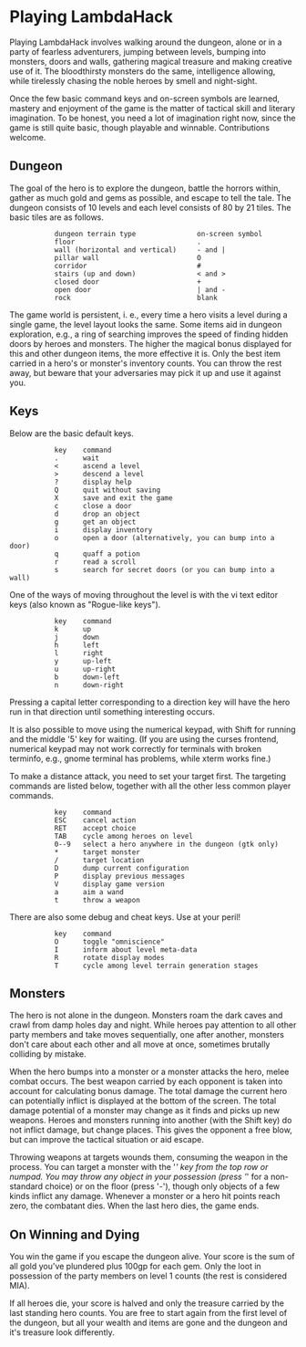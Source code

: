 Playing LambdaHack
==================

Playing LambdaHack involves walking around the dungeon,
alone or in a party of fearless adventurers, jumping between levels,
bumping into monsters, doors and walls, gathering magical treasure
and making creative use of it. The bloodthirsty monsters do the same,
intelligence allowing, while tirelessly chasing the noble heroes
by smell and night-sight.

Once the few basic command keys and on-screen symbols are learned,
mastery and enjoyment of the game is the matter of tactical skill
and literary imagination. To be honest, you need a lot of imagination
right now, since the game is still quite basic, though playable and winnable.
Contributions welcome.


Dungeon
-------

The goal of the hero is to explore the dungeon, battle the horrors within,
gather as much gold and gems as possible, and escape to tell the tale.
The dungeon consists of 10 levels and each level consists of 80 by 21 tiles.
The basic tiles are as follows.

               dungeon terrain type               on-screen symbol
               floor                              .
               wall (horizontal and vertical)     - and |
               pillar wall                        O
               corridor                           #
               stairs (up and down)               < and >
               closed door                        +
               open door                          | and -
               rock                               blank

The game world is persistent, i. e., every time a hero visits a level
during a single game, the level layout looks the same. Some items
aid in dungeon exploration, e.g., a ring of searching improves the speed
of finding hidden doors by heroes and monsters. The higher the magical
bonus displayed for this and other dungeon items, the more effective it is.
Only the best item carried in a hero's or monster's inventory counts.
You can throw the rest away, but beware that your adversaries may pick it up
and use it against you.


Keys
----

Below are the basic default keys.

               key    command
               .      wait
               <      ascend a level
               >      descend a level
               ?      display help
               Q      quit without saving
               X      save and exit the game
               c      close a door
               d      drop an object
               g      get an object
               i      display inventory
               o      open a door (alternatively, you can bump into a door)
               q      quaff a potion
               r      read a scroll
               s      search for secret doors (or you can bump into a wall)

One of the ways of moving throughout the level is with the vi text editor keys
(also known as "Rogue-like keys").

               key    command
               k      up
               j      down
               h      left
               l      right
               y      up-left
               u      up-right
               b      down-left
               n      down-right

Pressing a capital letter corresponding to a direction key will have
the hero run in that direction until something interesting occurs.

It is also possible to move using the numerical keypad, with Shift for running
and the middle '5' key for waiting. (If you are using the curses frontend,
numerical keypad may not work correctly for terminals with broken terminfo,
e.g., gnome terminal has problems, while xterm works fine.)

To make a distance attack, you need to set your target first.
The targeting commands are listed below, together with all the other
less common player commands.

               key    command
               ESC    cancel action
               RET    accept choice
               TAB    cycle among heroes on level
               0--9   select a hero anywhere in the dungeon (gtk only)
               *      target monster
               /      target location
               D      dump current configuration
               P      display previous messages
               V      display game version
               a      aim a wand
               t      throw a weapon

There are also some debug and cheat keys. Use at your peril!

               key    command
               O      toggle "omniscience"
               I      inform about level meta-data
               R      rotate display modes
               T      cycle among level terrain generation stages


Monsters
--------

The hero is not alone in the dungeon. Monsters roam the dark caves
and crawl from damp holes day and night. While heroes pay attention
to all other party members and take moves sequentially, one after another,
monsters don't care about each other and all move at once,
sometimes brutally colliding by mistake.

When the hero bumps into a monster or a monster attacks the hero,
melee combat occurs. The best weapon carried by each opponent
is taken into account for calculating bonus damage. The total damage
the current hero can potentially inflict is displayed at the bottom
of the screen. The total damage potential of a monster may change
as it finds and picks up new weapons. Heroes and monsters running
into another (with the Shift key) do not inflict damage, but change places.
This gives the opponent a free blow, but can improve the tactical situation
or aid escape.

Throwing weapons at targets wounds them, consuming the weapon in the process.
You can target a monster with the '*' key from the top row or numpad.
You may throw any object in your possession
(press '*' for a non-standard choice) or on the floor (press '-'),
though only objects of a few kinds inflict any damage.
Whenever a monster or a hero hit points reach zero, the combatant dies.
When the last hero dies, the game ends.


On Winning and Dying
--------------------

You win the game if you escape the dungeon alive. Your score is
the sum of all gold you've plundered plus 100gp for each gem.
Only the loot in possession of the party members on level 1 counts
(the rest is considered MIA).

If all heroes die, your score is halved and only the treasure carried
by the last standing hero counts. You are free to start again
from the first level of the dungeon, but all your wealth and items
are gone and the dungeon and it's treasure look differently.
